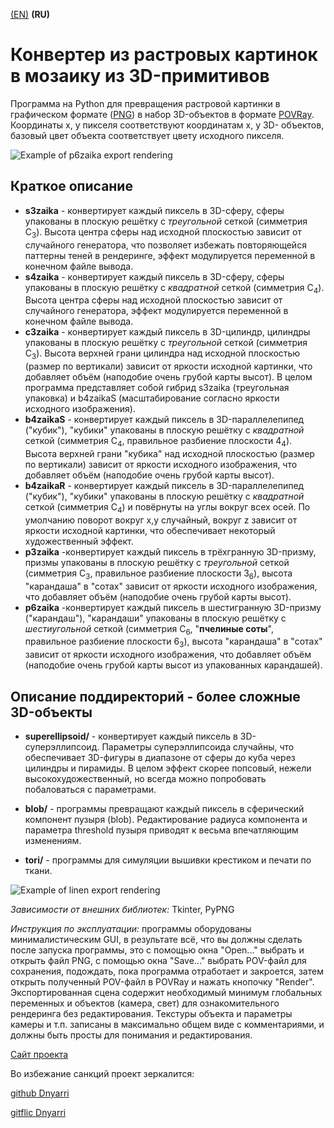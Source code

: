 [(EN)](README.md) **(RU)**

# Конвертер из растровых картинок в мозаику из 3D-примитивов

Программа на Python для превращения растровой картинки в графическом формате ([PNG](http://www.libpng.org/pub/png/)) в набор 3D-объектов в формате [POVRay](https://www.povray.org/). Координаты x, y пикселя соответствуют координатам x, y 3D- объектов, базовый цвет объекта соответствует цвету исходного пикселя.

![Example of p6zaika export rendering](https://dnyarri.github.io/imgzaika/640/p6zaika.png)

## Краткое описание  
- **s3zaika** - конвертирует каждый пиксель в 3D-сферу, сферы упакованы в плоскую решётку с *треугольной* сеткой (симметрия C<sub>3</sub>). Высота центра сферы над исходной плоскостью зависит от случайного генератора, что позволяет избежать повторяющейся паттерны теней в рендеринге, эффект модулируется переменной в конечном файле вывода.
- **s4zaika** - конвертирует каждый пиксель в 3D-сферу, сферы упакованы в плоскую решётку с *квадратной* сеткой (симметрия C<sub>4</sub>). Высота центра сферы над исходной плоскостью зависит от случайного генератора, эффект модулируется переменной в конечном файле вывода.
- **c3zaika** - конвертирует каждый пиксель в 3D-цилиндр, цилиндры упакованы в плоскую решётку с *треугольной* сеткой (симметрия C<sub>3</sub>). Высота верхней грани цилиндра над исходной плоскостью (размер по вертикали) зависит от яркости исходной картинки, что добавляет объём (наподобие очень грубой карты высот). В целом программа представляет собой гибрид s3zaika (треугольная упаковка) и b4zaikaS (масштабирование согласно яркости исходного изображения).
- **b4zaikaS** - конвертирует каждый пиксель в 3D-параллелепипед ("кубик"), "кубики" упакованы в плоскую решётку с *квадратной* сеткой (симметрия C<sub>4</sub>, правильное разбиение плоскости 4<sub>4</sub>). Высота верхней грани "кубика" над исходной плоскостью (размер по вертикали) зависит от яркости исходного изображения, что добавляет объём (наподобие очень грубой карты высот).
- **b4zaikaR** - конвертирует каждый пиксель в 3D-параллелепипед ("кубик"), "кубики" упакованы в плоскую решётку с *квадратной* сеткой (симметрия C<sub>4</sub>) и повёрнуты на углы вокруг всех осей. По умолчанию поворот вокруг x,y случайный, вокруг z зависит от яркости исходной картинки, что обеспечивает некоторый художественный эффект.
- **p3zaika** -конвертирует каждый пиксель в трёхгранную 3D-призму, призмы упакованы в плоскую решётку с *треугольной* сеткой (симметрия C<sub>3</sub>, правильное разбиение плоскости 3<sub>6</sub>), высота "карандаша" в "сотах" зависит от яркости исходного изображения, что добавляет объём (наподобие очень грубой карты высот).
- **p6zaika** -конвертирует каждый пиксель в шестигранную 3D-призму ("карандаш"), "карандаши" упакованы в плоскую решётку с *шестиугольной* сеткой (симметрия C<sub>6</sub>, "**пчелиные соты**", правильное разбиение плоскости 6<sub>3</sub>), высота "карандаша" в "сотах" зависит от яркости исходного изображения, что добавляет объём (наподобие очень грубой карты высот из упакованных карандашей).

## Описание поддиректорий - более сложные 3D-объекты  

- **superellipsoid/** - конвертирует каждый пиксель в 3D-суперэллипсоид. Параметры суперэллипсоида случайны, что обеспечивает 3D-фигуры в диапазоне от сферы до куба через цилиндры и пирамиды. В целом эффект скорее попсовый, нежели высокохудожественный, но всегда можно попробовать побаловаться с параметрами.


- **blob/** - программы превращают каждый пиксель в сферический компонент пузыря (blob). Редактирование радиуса компонента и параметра threshold пузыря приводят к весьма впечатляющим изменениям.

- **tori/** - программы для симуляции вышивки крестиком и печати по ткани.

![Example of linen export rendering](https://dnyarri.github.io/imgzaika/640/linen.png)

*Зависимости от внешних библиотек:* Tkinter, PyPNG

*Инструкция по эксплуатации:* программы оборудованы минималистическим GUI, в результате всё, что вы должны сделать после запуска программы, это с помощью окна "Open..." выбрать и открыть файл PNG, с помощью окна "Save..." выбрать POV-файл для сохранения, подождать, пока программа отработает и закроется, затем открыть полученный POV-файл в POVRay и нажать кнопочку "Render". Экспортированная сцена содержит необходимый минимум глобальных переменных и объектов (камера, свет) для ознакомительного рендеринга без редактирования. Текстуры объекта и параметры камеры и т.п. записаны в максимально общем виде с комментариями, и должны быть просты для понимания и редактирования.

[Сайт проекта](https://dnyarri.github.io/)

Во избежание санкций проект зеркалится:

[github Dnyarri](https://github.com/Dnyarri/POVmosaic)

[gitflic Dnyarri](https://gitflic.ru/project/dnyarri/povmosaic)
